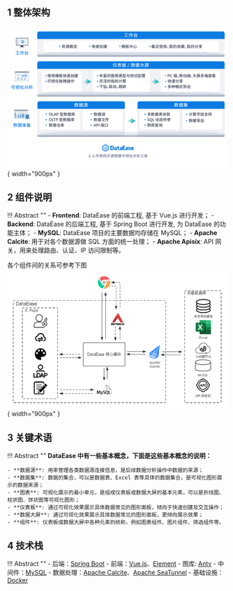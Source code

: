 ## 1 整体架构

![整体架构](./newimg/product_acceptance/功能架构图.jpg){ width="900px" }

## 2 组件说明

!!! Abstract ""
    - **Frontend**:  DataEase 的前端工程, 基于 Vue.js 进行开发；
    - **Backend**:  DataEase 的后端工程, 基于 Spring Boot 进行开发, 为 DataEase 的功能主体；
    - **MySQL**:  DataEase 项目的主要数据均存储在 MySQL；
    - **Apache Calcite**: 用于对各个数据源做 SQL 方面的统一处理；
    - **Apache Apisix**: API 网关，用来处理路由、认证、IP 访问限制等。

各个组件间的关系可参考下图  
![组件说明](./newimg/product_acceptance/2.0组件关系图.png){ width="900px" }

## 3 关键术语

!!! Abstract ""
    **DataEase 中有一些基本概念，下面是这些基本概念的说明：**

    - **数据源**: 用来管理各类数据源连接信息，是后续数据分析操作中数据的来源；
    - **数据集**: 数据的集合，可以是数据表、Excel 表等具体的数据集合，是可视化图形展示的数据来源；
    - **图表**: 可视化展示的最小单元，是组成仪表板或数据大屏的基本元素，可以是折线图、柱状图、饼状图等可视化图形；
    - **仪表板**: 通过可视化效果展示具体数据常见的图形面板，倾向于快速创建及交互操作；
    - **数据大屏**: 通过可视化效果展示具体数据常见的图形面板，更倾向展示效果；
    - **组件**: 仪表板或数据大屏中各种元素的统称，例如图表组件、图片组件、筛选组件等。
    
## 4 技术栈

!!! Abstract ""
    - 后端：[Spring Boot](https://spring.io/projects/spring-boot)
    - 前端：[Vue.js](https://vuejs.org/)、[Element](https://element.eleme.cn/)
    - 图库: [Antv](https://antv.antgroup.com/zh)
    - 中间件：[MySQL](https://www.mysql.com/)
    - 数据处理：[Apache Calcite](https://calcite.apache.org/)、[Apache SeaTunnel](https://github.com/apache/seatunnel)
    - 基础设施：[Docker](https://www.docker.com/)
